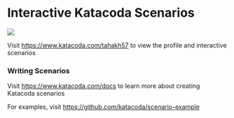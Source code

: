 # Interactive Katacoda Scenarios

[![](http://shields.katacoda.com/katacoda/tahakh57/count.svg)](https://www.katacoda.com/tahakh57 "Get your profile on Katacoda.com")

Visit https://www.katacoda.com/tahakh57 to view the profile and interactive scenarios

### Writing Scenarios
Visit https://www.katacoda.com/docs to learn more about creating Katacoda scenarios

For examples, visit https://github.com/katacoda/scenario-example
